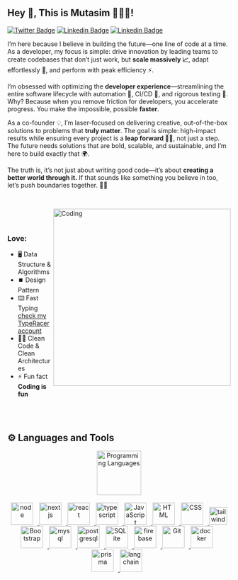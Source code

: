 ## Hey 👋, This is Mutasim 👨🏻‍💻!

[![Twitter Badge](https://img.shields.io/badge/-YouTube-red?style=flat-square&logo=YouTube&logoColor=white)](https://youtube.com/@SaaSwithMutasim)
[![Linkedin Badge](https://img.shields.io/badge/-LinkedIn-0e76a8?style=flat-square&logo=LinkedIn&logoColor=white)](https://linkedin.com/in/mutasim-al-mualimi)
[![Linkedin Badge](https://img.shields.io/badge/-Gmail-red?style=flat-square&logo=Gmail&logoColor=white)](mailto:mutasim.business2020@gmail.com)



<p style="text-align: justify; margin: 0 50px; font-size: 17px;" >
   <p>I’m here because I believe in building the future—one line of code at a time. As a developer, my focus is simple: drive innovation by leading teams to create codebases that don’t just work, but <b>scale massively 📈</b>, adapt effortlessly 🔄, and perform with peak efficiency ⚡️.</p>

   <p>I’m obsessed with optimizing the <b>developer experience</b>—streamlining the entire software lifecycle with automation 🤖, CI/CD 🚦, and rigorous testing 🧪. Why? Because when you remove friction for developers, you accelerate progress. You make the impossible, possible <b>faster</b>.</p>

   <p>As a co-founder 💡, I’m laser-focused on delivering creative, out-of-the-box solutions to problems that <b>truly matter</b>. The goal is simple: high-impact results while ensuring every project is a <b>leap forward 🏃‍♂️</b>, not just a step. The future needs solutions that are bold, scalable, and sustainable, and I’m here to build exactly that 🌍.</p>

   <p>The truth is, it’s not just about writing good code—it’s about <b>creating a better world through it.</b> If that sounds like something you believe in too, let’s push boundaries together. 🚀💥</p>
<br>
</p>    

<img align="right" alt="Coding" width="400" src="https://cdn.dribbble.com/users/1162077/screenshots/3848914/programmer.gif">

<br>
<br>
<h3 align="left">Love:</h3>

- 🖥 Data Structure & Algorithms
- ⏹️ Design Pattern 
- ⌨️ Fast Typing <a href = "https://data.typeracer.com/pit/profile?user=mutasim_2001">check my TypeRacer account</a> 
- 👌🏻 Clean Code & Clean Architectures
- ⚡ Fun fact **Coding is fun**

<br>


<br>

<!-- Languages and Tools -->

<h2>⚙️ Languages and Tools</h2>
<div align="center" style="display:block;">
    <img width="100px" alt="Programming Languages" src="https://user-images.githubusercontent.com/78341798/194531121-47b0119a-ce00-439d-b586-125f86acb098.png"/> 
</div>
<br>   
<!-- Icons Resources -->
<!-- https://devicon.dev/ -->
<!-- https://cdn.jsdelivr.net/npm/simple-icons@v3/icons/ -->
<div align="center">
   <a href="https://nodejs.org/" target="_blank" rel="noreferrer">
        <img  alt="node" height="50px" style="padding-right:10px; ;" src="https://cdn.jsdelivr.net/gh/devicons/devicon/icons/nodejs/nodejs-original.svg"/>
    </a>
   <a href="https://nextjs.org/" target="_blank" rel="noreferrer">
        <img  alt="nextjs" height="50px" style="padding-right:10px; ;" src="https://cdn.jsdelivr.net/gh/devicons/devicon/icons/nextjs/nextjs-original.svg"/>
    </a> 
   <a href="https://react.dev/" target="_blank" rel="noreferrer">
        <img  alt="react" height="50px" style="padding-right:10px; ;" src="https://cdn.jsdelivr.net/gh/devicons/devicon/icons/react/react-original.svg"/>
    </a>
    <a href="https://www.typescriptlang.org/" target="_blank" rel="noreferrer">
        <img  alt="typescript" height="50px" style="padding-right:10px;" src="https://cdn.jsdelivr.net/gh/devicons/devicon/icons/typescript/typescript-original.svg"/>
    </a>
    <a href="https://developer.mozilla.org/en-US/docs/Web/JavaScript" target="_blank" rel="noreferrer">
      <img  alt="JavaScript" height="50px" style="padding-right:10px;" src="https://cdn.jsdelivr.net/gh/devicons/devicon/icons/javascript/javascript-plain.svg"/>
  </a>
  <a href="https://developer.mozilla.org/en-US/docs/Web/HTML" target="_blank" rel="noreferrer">
      <img  alt="HTML" height="50px" style="padding-right:10px;" src="https://cdn.jsdelivr.net/gh/devicons/devicon/icons/html5/html5-original.svg"/>
  </a>
  <a href="https://developer.mozilla.org/en-US/docs/Web/CSS" target="_blank" rel="noreferrer">
      <img  alt="CSS" height="50px" style="padding-right:10px;" src="https://cdn.jsdelivr.net/gh/devicons/devicon/icons/css3/css3-original.svg"/>
  </a> 
   <a href="https://tailwindcss.com/" target="_blank" rel="noreferrer"> <img src="https://www.vectorlogo.zone/logos/tailwindcss/tailwindcss-icon.svg" alt="tailwind" width="40" height="40"/> </a>
  <a href="https://getbootstrap.com/" target="_blank" rel="noreferrer">
      <img  alt="Bootstrap" height="50px" style="padding-right:10px;" src="https://cdn.jsdelivr.net/gh/devicons/devicon/icons/bootstrap/bootstrap-original.svg"/>
  </a>
  <a href="https://www.mysql.com/" target="_blank" rel="noreferrer">
      <img  alt="mysql" height="50px" style="padding-right:10px;" src="https://cdn.jsdelivr.net/gh/devicons/devicon/icons/mysql/mysql-original.svg"/>
  </a>
   <a href="https://www.postgresql.org/" target="_blank" rel="noreferrer">
      <img  alt="postgresql" height="50px" style="padding-right:10px;" src="https://cdn.jsdelivr.net/gh/devicons/devicon/icons/postgresql/postgresql-original.svg"/>
  </a>
  <a href="https://www.sqlite.org/index.html" target="_blank" rel="noreferrer">
      <img  alt="SQLite" height="50px" style="padding-right:10px;" src="https://cdn.jsdelivr.net/gh/devicons/devicon/icons/sqlite/sqlite-original.svg"/>
  </a>
  <a href="https://firebase.google.com/" target="_blank" rel="noreferrer">
      <img  alt="firebase" height="50px" style="padding-right:10px;" src="https://cdn.jsdelivr.net/gh/devicons/devicon/icons/firebase/firebase-plain.svg"/>
  </a>
  <a href="https://git-scm.com/" target="_blank" rel="noreferrer">
      <img  alt="Git" height="50px" style="padding-right:10px;" src="https://cdn.jsdelivr.net/gh/devicons/devicon/icons/git/git-original.svg"/>
  </a>
  <a href="https://www.docker.com/" target="_blank" rel="noreferrer">
      <img  alt="docker" height="50px" style="padding-right:10px;" src="https://cdn.jsdelivr.net/gh/devicons/devicon/icons/docker/docker-original.svg"/>
  </a>
   <a href="https://www.prisma.io/" target="_blank" rel="noreferrer">
      <img  alt="prisma" height="50px" style="padding-right:10px;"src="https://cdn.jsdelivr.net/gh/devicons/devicon/icons/prisma/prisma-original.svg"/>
  </a> 

<a href="https://www.langchain.com/" target="_blank" rel="noreferrer">
      <img  alt="langchain" height="50px" style="padding-right:10px;"src="https://cdn.jsdelivr.net/gh/devicons/devicon/icons/langchain/langchain-original.svg"/>
  </a> 
</div>
<br>


<!-- Statistics -->
<!-- <h2 style="color: #44AEFB">📊 Statistics</h2> -->

<!-- Begin Stats Cards -->
<!-- <div class="stats" align="center">

![Mutasim Al-Mualimi's GitHub Stats](https://github-readme-stats.vercel.app/api?username=programmersEmperor&hide=stars&count_private=true&show_icons=true&theme=algolia&border_radius=20)
![Most Used Languages](https://github-readme-stats.vercel.app/api/top-langs/?username=programmersEmperor&layout=compact&show_icons=true&theme=algolia&border_radius=20)
![GitHub Streak](https://streak-stats.demolab.com?user=programmersEmperor&count_private=true&theme=algolia&border_radius=20)
</div> -->
<!--  End Stats Cards -->


